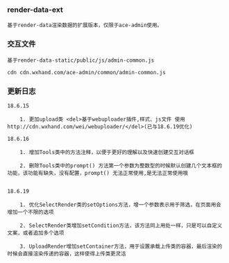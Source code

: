 ### render-data-ext
    基于render-data渲染数据的扩展版本，仅限于ace-admin使用。

### 交互文件

    基于render-data-static/public/js/admin-common.js
    
    cdn cdn.wxhand.com/ace-admin/common/admin-common.js

### 更新日志

    18.6.15 
        
        1. 更加upload类 <del>基于webuploader插件,样式、js文件 使用 http://cdn.wxhand.com/wei/webuploader/</del>(已与18.6.19优化)
     
    18.6.16 
     
        1. 增加Tools类中的方法注释，以便于更好的理解以及快速创建交互对话框
         
        2. 删除Tools类中的prompt() 方法第一个参数为整数型的时候默认创建几个文本框的功能，该功能有缺失，没有配置，prompt() 无法正常使用,是无法正常使用哦
    
     
    18.6.19 
     
        1. 优化SelectRender类的setOptions方法，增一个参数表示用于筛选，在页面用会增加一个不限的选项
     
        2. SelectRender类增加setCondition方法，该方法同上用处一样，只是可以自定义文案，或者追加多个选项
         
        3. UploadRender增加setContainer方法，用于设置承载上传类的容器，最后渲染的时候会直接渲染传递的容器，这样使得上传类更灵活